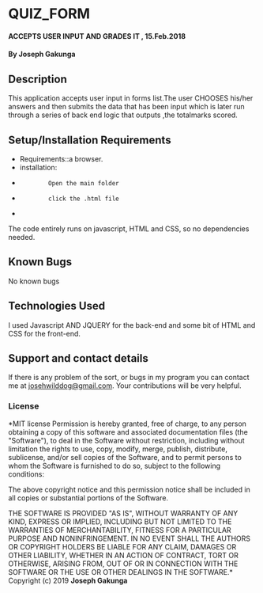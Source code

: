 # QUIZ_FORM
#### ACCEPTS USER INPUT AND GRADES IT , 15.Feb.2018
#### By **Joseph Gakunga**
## Description
This application accepts user input in forms list.The user CHOOSES his/her answers and then submits the data that has been input which is later run through a series of back end logic that outputs ,the totalmarks scored.
## Setup/Installation Requirements
* Requirements::a browser.
* installation:
*             Open the main folder
*             click the .html file
*
The code entirely runs on javascript, HTML and CSS, so no dependencies needed.

## Known Bugs
No known bugs
## Technologies Used
I used Javascript AND JQUERY for the back-end and some bit of HTML and CSS for the front-end.
## Support and contact details
If there is any problem of the sort, or bugs in my program you can contact me at josehwilddog@gmail.com. Your contributions will be very helpful.
### License
*MIT license
  Permission is hereby granted, free of charge, to any person obtaining a copy of this software and associated documentation files (the "Software"), to deal in the Software without restriction, including without limitation the rights to use, copy, modify, merge, publish, distribute, sublicense, and/or sell copies of the Software, and to permit persons to whom the Software is furnished to do so, subject to the following conditions:

The above copyright notice and this permission notice shall be included in all copies or substantial portions of the Software.

THE SOFTWARE IS PROVIDED "AS IS", WITHOUT WARRANTY OF ANY KIND, EXPRESS OR IMPLIED, INCLUDING BUT NOT LIMITED TO THE WARRANTIES OF MERCHANTABILITY, FITNESS FOR A PARTICULAR PURPOSE AND NONINFRINGEMENT. IN NO EVENT SHALL THE AUTHORS OR COPYRIGHT HOLDERS BE LIABLE FOR ANY CLAIM, DAMAGES OR OTHER LIABILITY, WHETHER IN AN ACTION OF CONTRACT, TORT OR OTHERWISE, ARISING FROM, OUT OF OR IN CONNECTION WITH THE SOFTWARE OR THE USE OR OTHER DEALINGS IN THE SOFTWARE.*
Copyright (c) 2019 **Joseph Gakunga**

